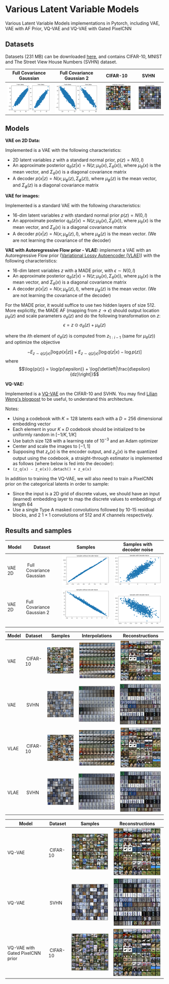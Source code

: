 # Various Latent Variable Models
Various Latent Variable Models implementations in Pytorch, including VAE, VAE with AF Prior, VQ-VAE and VQ-VAE with Gated PixelCNN


## Datasets

Datasets (231 MB) can be downloaded [here](https://henrhoi.s3.us-east-2.amazonaws.com/data.zip), and contains CIFAR-10, MNIST and The Street View House Numbers (SVHN) dataset.

| Full Covariance Gaussian | Full Covariance Gaussian 2  | CIFAR-10 | SVHN |
|------|---------|---------|---------|
| ![](images/datasets/dataset1.png)| ![](images/datasets/dataset2.png)| ![](images/datasets/cifar.png)|![](images/datasets/svhn.png) |


## Models

**VAE on 2D Data:**

Implemented is a VAE with the following characteristics:

* 2D latent variables $z$ with a standard normal prior, $p(z) = N(0, I)$
* An approximate posterior $q_\theta(z|x) = N(z; \mu_\theta(x), \Sigma_\theta(x))$, where $\mu_\theta(x)$ is the mean vector, and $\Sigma_\theta(x)$ is a diagonal covariance matrix
* A decoder $p(x|z) = N(x; \mu_\phi(z), \Sigma_\phi(z))$, where $\mu_\phi(z)$ is the mean vector, and $\Sigma_\phi(z)$ is a diagonal covariance matrix


**VAE for images:**

Implemented is a standard VAE with the following characteristics:

*   16-dim latent variables $z$ with standard normal prior $p(z) = N(0,I)$
*   An approximate posterior $q_\theta(z|x) = N(z; \mu_\theta(x), \Sigma_\theta(x))$, where $\mu_\theta(x)$ is the mean vector, and $\Sigma_\theta(x)$ is a diagonal covariance matrix
*   A decoder $p(x|z) = N(x; \mu_\phi(z), I)$, where $\mu_\phi(z)$ is the mean vector. (We are not learning the covariance of the decoder)


**VAE with Autoregressive Flow prior - VLAE:**
implement a VAE with an Autoregressive Flow prior ([Variational Lossy Autoencoder (VLAE)](https://arxiv.org/abs/1611.02731)) with the following characteristics:

*   16-dim latent variables $z$ with a MADE prior, with $\epsilon \sim N(0, I)$
*   An approximate posterior $q_\theta(z|x) = N(z; \mu_\theta(x), \Sigma_\theta(x))$, where $\mu_\theta(x)$ is the mean vector, and $\Sigma_\theta(x)$ is a diagonal covariance matrix
*   A decoder $p(x|z) = N(x; \mu_\phi(z), I)$, where $\mu_\phi(z)$ is the mean vector. (We are not learning the covariance of the decoder)

For the MADE prior, it would suffice to use two hidden layers of size $512$. More explicitly, the MADE AF (mapping from $z\rightarrow \epsilon$) should output location $\mu_\theta(z)$ and scale parameters $\sigma_\theta(z)$ and do the following transformation on $z$:
$$\epsilon = z \odot \sigma_\theta(z) + \mu_\theta(z)$$

where the $i$th element of $\sigma_\theta(z)$ is computed from $z_{1:i-1}$ (same for $\mu_\theta(z)$) and optimize the objective

$$-E_{z\sim q(z|x)}[\log{p(x|z)}] + E_{z\sim q(z|x)}[\log{q(z|x)} - \log{p(z)}]$$
where $$\log{p(z)} = \log{p(\epsilon)} + \log{\det\left|\frac{d\epsilon}{dz}\right|}$$

**VQ-VAE:**

Implemented is a [VQ-VAE](https://arxiv.org/abs/1711.00937) on the CIFAR-10 and SVHN. You may find [Lilian Weng's blogpost](https://lilianweng.github.io/lil-log/2018/08/12/from-autoencoder-to-beta-vae.html#vq-vae-and-vq-vae-2) to be useful, to understand this architecture.

Notes:

*   Using a codebook with $K = 128$ latents each with a $D = 256$ dimensional embedding vector
*   Each element in your $K\times D$ codebook should be initialized to be uniformly random in $[-1/K, 1/K]$
*   Use batch size 128 with a learning rate of $10^{-3}$ and an Adam optimizer
*   Center and scale the images to $[-1, 1]$
*   Supposing that $z_e(x)$ is the encoder output, and $z_q(x)$ is the quantized output using the codebook, a straight-through estimator is implemented as follows (where below is fed into the decoder): 
  * `(z_q(x) - z_e(x)).detach() + z_e(x)`

In addition to training the VQ-VAE, we will also need to train a PixelCNN prior on the categorical latents in order to sample:

*   Since the input is a 2D grid of discrete values, we should have an input (learned) embedding layer to map the discrete values to embeddings of length $64$
*   Use a single Type A masked convolutions followed by 10-15 residual blocks, and $2$ $1\times 1$ convolutions of $512$ and $K$ channels respectively.


## Results and samples



| Model | Dataset | Samples |  Samples with decoder noise | 
|------|---------|:---------:|:---------:|
| VAE 2D | Full Covariance Gaussian | ![](images/samples/vae_2d_no_noise.png)|  ![](images/samples/vae_2d_with_noise.png)|
| VAE 2D | Full Covariance Gaussian 2 |   ![](images/samples/vae_2d_no_noise2.png) |  ![](images/samples/vae_2d_with_noise2.png)|


| Model | Dataset | Samples |  Interpolations | Reconstructions |
|------|---------|:---------:|:---------:|:---------:|
| VAE | CIFAR-10 | ![](images/samples/cifar_vae_samples.png)|  ![](images/samples/cifar_vae_interpolations.png)|  ![](images/samples/cifar_vae_reconstructions.png)|
| VAE | SVHN | ![](images/samples/svhn_vae_samples.png)|  ![](images/samples/svhn_vae_interpolations.png)|  ![](images/samples/svhn_vae_reconstructions.png)|
| VLAE | CIFAR-10 | ![](images/samples/cifar_vlae_samples.png)|  ![](images/samples/cifar_vlae_interpolations.png)|  ![](images/samples/cifar_vlae_reconstructions.png)|
| VLAE | SVHN | ![](images/samples/svhn_vlae_samples.png)|  ![](images/samples/svhn_vlae_interpolations.png)|  ![](images/samples/svhn_vlae_reconstructions.png)|


| Model | Dataset | Samples  | Reconstructions |
|------|---------|:---------:|:---------:|
| VQ-VAE | CIFAR-10 | ![](images/samples/cifar_vqvae_samples.png)|  ![](images/samples/cifar_vqvae_reconstructions.png)|
| VQ-VAE | SVHN | ![](images/samples/svhn_vqvae_samples.png)|  ![](images/samples/svhn_vqvae_reconstructions.png)|
| VQ-VAE with Gated PixelCNN prior| CIFAR-10 | ![](images/samples/cifar_vqvae2_samples.png)|  ![](images/samples/cifar_vqvae2_reconstructions.png)|
